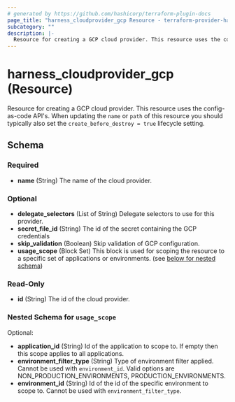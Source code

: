 ```yaml
---
# generated by https://github.com/hashicorp/terraform-plugin-docs
page_title: "harness_cloudprovider_gcp Resource - terraform-provider-harness"
subcategory: ""
description: |-
  Resource for creating a GCP cloud provider. This resource uses the config-as-code API's. When updating the name or path of this resource you should typically also set the create_before_destroy = true lifecycle setting.
---
```


# harness_cloudprovider_gcp (Resource)

Resource for creating a GCP cloud provider. This resource uses the config-as-code API's. When updating the `name` or `path` of this resource you should typically also set the `create_before_destroy = true` lifecycle setting.



<!-- schema generated by tfplugindocs -->
## Schema

### Required

- **name** (String) The name of the cloud provider.

### Optional

- **delegate_selectors** (List of String) Delegate selectors to use for this provider.
- **secret_file_id** (String) The id of the secret containing the GCP credentials
- **skip_validation** (Boolean) Skip validation of GCP configuration.
- **usage_scope** (Block Set) This block is used for scoping the resource to a specific set of applications or environments. (see [below for nested schema](#nestedblock--usage_scope))

### Read-Only

- **id** (String) The id of the cloud provider.

<a id="nestedblock--usage_scope"></a>
### Nested Schema for `usage_scope`

Optional:

- **application_id** (String) Id of the application to scope to. If empty then this scope applies to all applications.
- **environment_filter_type** (String) Type of environment filter applied. Cannot be used with `environment_id`. Valid options are NON_PRODUCTION_ENVIRONMENTS, PRODUCTION_ENVIRONMENTS.
- **environment_id** (String) Id of the id of the specific environment to scope to. Cannot be used with `environment_filter_type`.


